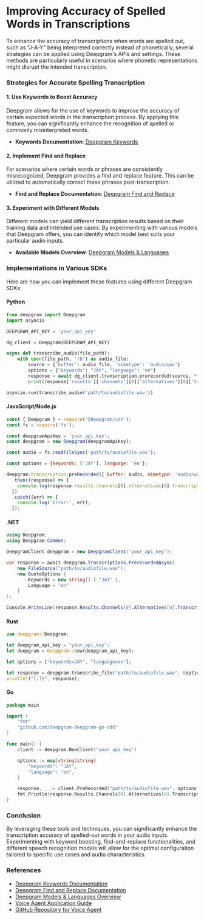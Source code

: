 # Improving Accuracy of Spelled Words in Transcriptions

To enhance the accuracy of transcriptions when words are spelled out, such as "J-A-Y" being interpreted correctly instead of phonetically, several strategies can be applied using Deepgram's APIs and settings. These methods are particularly useful in scenarios where phonetic representations might disrupt the intended transcription.

### Strategies for Accurate Spelling Transcription

#### 1. Use Keywords to Boost Accuracy
Deepgram allows for the use of keywords to improve the accuracy of certain expected words in the transcription process. By applying this feature, you can significantly enhance the recognition of spelled or commonly misinterpreted words.

- **Keywords Documentation**: [Deepgram Keywords](https://developers.deepgram.com/docs/keywords)

#### 2. Implement Find and Replace
For scenarios where certain words or phrases are consistently misrecognized, Deepgram provides a find and replace feature. This can be utilized to automatically correct these phrases post-transcription.

- **Find and Replace Documentation**: [Deepgram Find and Replace](https://developers.deepgram.com/docs/find-and-replace)

#### 3. Experiment with Different Models
Different models can yield different transcription results based on their training data and intended use cases. By experimenting with various models that Deepgram offers, you can identify which model best suits your particular audio inputs.

- **Available Models Overview**: [Deepgram Models & Languages](https://developers.deepgram.com/docs/models-languages-overview)

### Implementations in Various SDKs
Here are how you can implement these features using different Deepgram SDKs:

#### Python
```python
from deepgram import Deepgram
import asyncio

DEEPGRAM_API_KEY = 'your_api_key'

dg_client = Deepgram(DEEPGRAM_API_KEY)

async def transcribe_audio(file_path):
    with open(file_path, 'rb') as audio_file:
        source = {'buffer': audio_file, 'mimetype': 'audio/wav'}
        options = {"keywords": "JAY", "language": "en"}
        response = await dg_client.transcription.prerecorded(source, **options)
        print(response['results']['channels'][0]['alternatives'][0]['transcript'])

asyncio.run(transcribe_audio('path/to/audiofile.wav'))
```

#### JavaScript/Node.js
```javascript
const { Deepgram } = require('@deepgram/sdk');
const fs = require('fs');

const deepgramApiKey = 'your_api_key';
const deepgram = new Deepgram(deepgramApiKey);

const audio = fs.readFileSync('path/to/audiofile.wav');

const options = {keywords: ['JAY'], language: 'en'};

deepgram.transcription.preRecorded({ buffer: audio, mimetype: 'audio/wav' }, options)
  .then((response) => {
    console.log(response.results.channels[0].alternatives[0].transcript);
  })
  .catch((err) => {
    console.log('Error:', err);
  });
```

#### .NET
```csharp
using Deepgram;
using Deepgram.Common;

DeepgramClient deepgram = new DeepgramClient("your_api_key");

var response = await deepgram.Transcriptions.PrerecordedAsync(
    new FileSource("path/to/audiofile.wav"),
    new QuoteOptions {
        Keywords = new string[] { "JAY" },
        Language = "en"
    }
);

Console.WriteLine(response.Results.Channels[0].Alternatives[0].Transcript);
```

#### Rust
```rust
use deepgram::Deepgram;

let deepgram_api_key = "your_api_key";
let deepgram = Deepgram::new(deepgram_api_key);

let options = ["keywords=JAY", "language=en"];

let response = deepgram.transcribe_file("path/to/audiofile.wav", &options);
println!("{:?}", response);
```

#### Go
```go
package main

import (
	"fmt"
	"github.com/deepgram-deepgram-go-sdk"
)

func main() {
	client := deepgram.NewClient("your_api_key")

	options := map[string]string{
		"keywords": "JAY",
		"language": "en",
	}

	response, _ := client.PreRecorded("path/to/audiofile.wav", options)
	fmt.Println(response.Results.Channels[0].Alternatives[0].Transcript)
}
```

### Conclusion
By leveraging these tools and techniques, you can significantly enhance the transcription accuracy of spelled-out words in your audio inputs. Experimenting with keyword boosting, find-and-replace functionalities, and different speech recognition models will allow for the optimal configuration tailored to specific use cases and audio characteristics.

### References
- [Deepgram Keywords Documentation](https://developers.deepgram.com/docs/keywords)
- [Deepgram Find and Replace Documentation](https://developers.deepgram.com/docs/find-and-replace)
- [Deepgram Models & Languages Overview](https://developers.deepgram.com/docs/models-languages-overview)
- [Voice Agent Application Guide](https://developers.deepgram.com/docs/build-voice-agent-with-twilio-deepgram-openai)
- [GitHub Repository for Voice Agent](https://github.com/deepgram/deepgram-twilio-streaming-voice-agent)